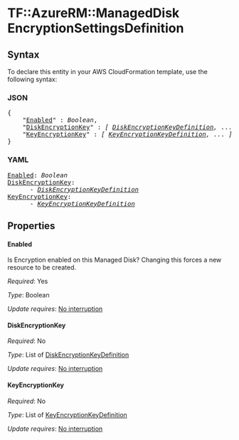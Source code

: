 # TF::AzureRM::ManagedDisk EncryptionSettingsDefinition

## Syntax

To declare this entity in your AWS CloudFormation template, use the following syntax:

### JSON

<pre>
{
    "<a href="#enabled" title="Enabled">Enabled</a>" : <i>Boolean</i>,
    "<a href="#diskencryptionkey" title="DiskEncryptionKey">DiskEncryptionKey</a>" : <i>[ <a href="diskencryptionkeydefinition.md">DiskEncryptionKeyDefinition</a>, ... ]</i>,
    "<a href="#keyencryptionkey" title="KeyEncryptionKey">KeyEncryptionKey</a>" : <i>[ <a href="keyencryptionkeydefinition.md">KeyEncryptionKeyDefinition</a>, ... ]</i>
}
</pre>

### YAML

<pre>
<a href="#enabled" title="Enabled">Enabled</a>: <i>Boolean</i>
<a href="#diskencryptionkey" title="DiskEncryptionKey">DiskEncryptionKey</a>: <i>
      - <a href="diskencryptionkeydefinition.md">DiskEncryptionKeyDefinition</a></i>
<a href="#keyencryptionkey" title="KeyEncryptionKey">KeyEncryptionKey</a>: <i>
      - <a href="keyencryptionkeydefinition.md">KeyEncryptionKeyDefinition</a></i>
</pre>

## Properties

#### Enabled

Is Encryption enabled on this Managed Disk? Changing this forces a new resource to be created.

_Required_: Yes

_Type_: Boolean

_Update requires_: [No interruption](https://docs.aws.amazon.com/AWSCloudFormation/latest/UserGuide/using-cfn-updating-stacks-update-behaviors.html#update-no-interrupt)

#### DiskEncryptionKey

_Required_: No

_Type_: List of <a href="diskencryptionkeydefinition.md">DiskEncryptionKeyDefinition</a>

_Update requires_: [No interruption](https://docs.aws.amazon.com/AWSCloudFormation/latest/UserGuide/using-cfn-updating-stacks-update-behaviors.html#update-no-interrupt)

#### KeyEncryptionKey

_Required_: No

_Type_: List of <a href="keyencryptionkeydefinition.md">KeyEncryptionKeyDefinition</a>

_Update requires_: [No interruption](https://docs.aws.amazon.com/AWSCloudFormation/latest/UserGuide/using-cfn-updating-stacks-update-behaviors.html#update-no-interrupt)

